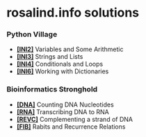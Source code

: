 # rosalind.info solutions
<h3><b>Python Village</b></h3>
<p> <ul>
  <li><a href ="https://github.com/bakuncwa/rosalind.info_sol/blob/main/ini2.py"><b>[INI2]</b></a> Variables and Some Arithmetic</li>
  <li><a href ="https://github.com/bakuncwa/rosalind.info_sol/blob/main/ini3.py"><b>[INI3]</b></a> Strings and Lists</li>
  <li><a href ="https://github.com/bakuncwa/rosalind.info_sol/blob/main/ini4.py"><b>[INI4]</b></a> Conditionals and Loops</li>
  <li><a href ="https://github.com/bakuncwa/rosalind.info_sol/blob/main/ini6.py"><b>[INI6]</b></a> Working with Dictionaries</li>
</p> </ul>
<h3><b>Bioinformatics Stronghold</b></h3>
<p><ul>
  <li><a href ="https://github.com/bakuncwa/rosalind.info_sol/blob/main/dna.py"><b>[DNA]</b></a> Counting DNA Nucleotides</li>
  <li><a href ="https://github.com/bakuncwa/rosalind.info_sol/blob/main/rna.py"><b>[RNA]</b></a> Transcribing DNA to RNA</li>
  <li><a href ="https://github.com/bakuncwa/rosalind.info_sol/blob/main/revc.py"><b>[REVC]</b></a> Complementing a strand of DNA</li>
  <li><a href ="https://github.com/bakuncwa/rosalind.info_sol/blob/main/fib.py"><b>[FIB]</b></a> Rabits and Recurrence Relations</li>
</p></ul>
